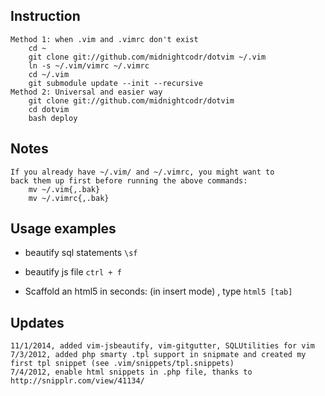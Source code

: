 ## Instruction
	Method 1: when .vim and .vimrc don't exist
		cd ~
		git clone git://github.com/midnightcodr/dotvim ~/.vim
		ln -s ~/.vim/vimrc ~/.vimrc
		cd ~/.vim
		git submodule update --init --recursive
	Method 2: Universal and easier way
		git clone git://github.com/midnightcodr/dotvim
		cd dotvim
		bash deploy

## Notes
	If you already have ~/.vim/ and ~/.vimrc, you might want to
	back them up first before running the above commands:
		mv ~/.vim{,.bak}
		mv ~/.vimrc{,.bak}

## Usage examples
* beautify sql statements
`\sf`

* beautify js file
`ctrl + f`

* Scaffold an html5 in seconds: (in insert mode) , type `html5 [tab]`

## Updates
	11/1/2014, added vim-jsbeautify, vim-gitgutter, SQLUtilities for vim
	7/3/2012, added php smarty .tpl support in snipmate and created my first tpl snippet (see .vim/snippets/tpl.snippets)
	7/4/2012, enable html snippets in .php file, thanks to http://snipplr.com/view/41134/
